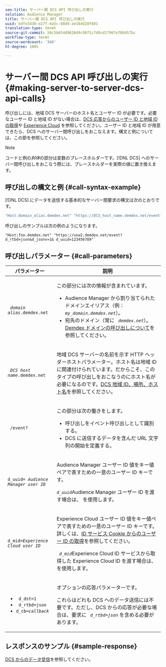 ```yaml
---
seo-title: サーバー間 DCS API 呼び出しの実行
solution: Audience Manager
title: サーバー間 DCS API 呼び出しの実行
uuid: bdfe3430-e27f-4a5c-88d9-ae164d28f601
translation-type: tm+mt
source-git-commit: 50c5b654d962649c98f1c740cd17967e70b957bc
workflow-type: tm+mt
source-wordcount: '344'
ht-degree: 100%

---
```



# サーバー間 DCS API 呼び出しの実行 {#making-server-to-server-dcs-api-calls}

呼び出しには、地域 DCS サーバーのホスト名とユーザー ID が必要です。必要なユーザー ID と地域 ID がない場合は、[DCS 応答からのユーザー ID と地域 ID の取得](/help/using/api/dcs-intro/dcs-s2s/dcs-aam-ids.md)や [Experience Cloud](/help/using/api/dcs-intro/dcs-s2s/dcs-mcid-ids.md) を参照してください。ユーザー ID と地域 ID が用意できたら、DCS へのサーバー間呼び出しをおこなえます。構文と例については、この節を参照してください。

>[!NOTE]
>
>コードと例の&#x200B;*斜体*&#x200B;の部分は変数のプレースホルダーです。[!DNL DCS] へのサーバー間呼び出しをおこなう際には、プレースホルダーを実際の値に置き換えます。

## 呼び出しの構文と例 {#call-syntax-example}

[!DNL DCS] にデータを送信する基本的なサーバー間要求の構文は次のとおりです。

```js
"Host:domain_alias.demdex.net" "https://DCS_host_name.demdex.net/event?d_rtbd=json&d_jsonv=1&d_uuid=userID
```

呼び出しのサンプルは次の例のようになります。

```
"Host:foo.demdex.net" "https://usw2.demdex.net/event?d_rtbd=json&d_jsonv=1& d_uuid=123456789"`
```

## 呼び出しパラメーター {#call-parameters}

<table id="table_3AF4466009B64F0C9CBE7904A4096E0C"> 
 <thead> 
  <tr> 
   <th colname="col1" class="entry"> パラメーター </th> 
   <th colname="col2" class="entry"> 説明 </th> 
  </tr> 
 </thead>
 <tbody> 
  <tr> 
   <td colname="col1"> <p><code> <i>domain alias</i>.demdex.net</code> </p> </td> 
   <td colname="col2"> <p>この部分には次の情報が含まれています。 </p> <p> 
     <ul id="ul_3EDA9C7BA6794D06BCB07A75A9BD2372"> 
      <li id="li_74624CA78D6F4536A8164AE1FA1DECB9"><span class="keyword">Audience Manager</span> から割り当てられたドメインエイリアス（例：<i><code> my_domain.demdex.net</code></i>）。 </li> 
      <li id="li_08ABE91CA247403AA480B3FB4BEF83BA">宛先のドメイン（常に <i><code> demdex.net</code></i>）。<a href="../../../reference/demdex-calls.md">Demdex ドメインの呼び出しについて</a>を参照してください。 </li> 
     </ul> </p> </td> 
  </tr> 
  <tr> 
   <td colname="col1"> <p><code> <i>DCS host name</i>.demdex.net</code> </p> </td> 
   <td colname="col2"> <p>地域 <span class="wintitle">DCS</span> サーバーの名前を示す HTTP ヘッダーホストパラメーター。ホスト名は地域 ID に関連付けられています。だからこそ、このタイプの呼び出しをおこなうのにホスト名が必要になるのです。<a href="../../../api/dcs-intro/dcs-api-reference/dcs-regions.md">DCS 地域 ID、場所、ホスト名</a>を参照してください。 </p> </td> 
  </tr> 
  <tr> 
   <td colname="col1"> <p><code> /event?</code> </p> </td> 
   <td colname="col2"> <p>この部分は次の働きをします。 </p> <p> 
     <ul id="ul_6332444A305A4F12A7CBE471CA508516"> 
      <li id="li_1C5C111B2B0E4621B3FC0C20D6516041">呼び出しをイベント呼び出しとして識別する。 </li> 
      <li id="li_DBCE9B1C70604A629ECD7AC0A9052198">DCS に送信するデータを含んだ URL 文字列の開始を定義する。 </li> 
     </ul> </p> </td> 
  </tr> 
  <tr> 
   <td colname="col1"> <p><code>d_uuid= <i>Audience Manager user ID</i></code> </p> </td> 
   <td colname="col2"> <p><span class="keyword">Audience Manager</span> ユーザー ID 値をキー値ペアで表すための一意のユーザー ID キーです。 </p> <p><code><i>d_uuid</i></code>Audience Manager<span class="keyword"> ユーザー ID を渡す場合は、</span> を使用します。 </p> </td>
  </tr> 
  <tr> 
   <td colname="col1"> <p><code>d_mid=<i>Experience Cloud user ID</i></code> </p> </td> 
   <td colname="col2"> <p><span class="keyword">Experience Cloud</span> ユーザー ID 値をキー値ペアで表すための一意のユーザー ID キーです。詳しくは、<a href="../../../api/dcs-intro/dcs-s2s/dcs-mcid-ids.md#get-user-ids-from-service-cookie">ID サービス Cookie からのユーザー ID の取得</a>を参照してください。 </p> <p><i><code> d_mid</code></i>Experience Cloud<span class="keyword"> ID サービスから取得した </span>Experience Cloud<span class="keyword"> ID を渡す場合は、</span> を使用します。 </p> </td> 
  </tr> 
  <tr> 
   <td colname="col1"> <p> 
     <ul id="ul_36E2C1A0538D4D2C94DFC1335720A524"> 
      <li id="li_8902EED431CE4F0189A94868FA52DB1F"><code> d_dst=1</code> </li> 
      <li id="li_4B6B29499D444E31808DE0A9AA0442D0"><code> d_rtbd=json</code> </li> 
      <li id="li_3430CD0438604B83BE6437E6EC480816"><code>d_cb=<i>callback</i></code> </li> 
     </ul> </p> </td> 
   <td colname="col2"> <p>オプションの応答パラメーターです。 </p> <p> これらはどれも <span class="wintitle">DCS</span> へのデータ送信には不要です。ただし、<span class="wintitle">DCS</span> からの応答が必要な場合は、要求に <i><code> d_rtbd=json</code></i> を含める必要があります。 </p> </td> 
  </tr> 
 </tbody> 
</table>

## レスポンスのサンプル {#sample-response}

[DCS からのデータ受信](../../../api/dcs-intro/dcs-event-calls/dcs-url-receive.md)を参照してください。
